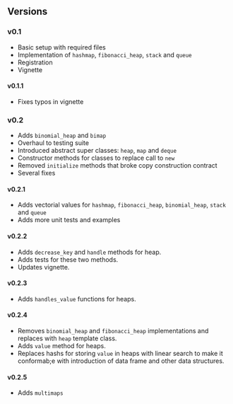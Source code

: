 ## Versions

### v0.1

* Basic setup with required files
* Implementation of `hashmap`, `fibonacci_heap`, `stack` and `queue`
* Registration
* Vignette

#### v0.1.1

* Fixes typos in vignette

### v0.2

* Adds `binomial_heap` and `bimap`
* Overhaul to testing suite
* Introduced abstract super classes: `heap`, `map` and `deque`
* Constructor methods for classes to replace call to `new`
* Removed `initialize` methods that broke copy construction contract
* Several fixes

#### v0.2.1

* Adds vectorial values for `hashmap`, `fibonacci_heap`, `binomial_heap`, `stack` and `queue`
* Adds more unit tests and examples

#### v0.2.2

* Adds `decrease_key` and `handle` methods for heap.
* Adds tests for these two methods.
* Updates vignette.

#### v0.2.3

* Adds `handles_value` functions for heaps.

#### v0.2.4

* Removes `binomial_heap` and `fibonacci_heap` implementations and replaces with `heap` template class.
* Adds `value` method for heaps.
* Replaces hashs for storing `value` in heaps with linear search to make it conformab;e with introduction of data frame and other data structures.

#### v0.2.5

* Adds `multimaps`